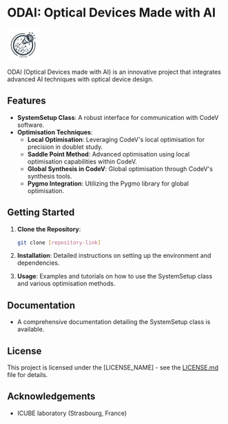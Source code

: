 # ODAI: Optical Devices Made with AI
<img
  src="logo_final.png"
  alt="Alt text"
  title="Optional title"
  style="display: inline-block; margin: 0 auto; width: 15%;">

ODAI (Optical Devices made with AI) is an innovative project that integrates advanced AI techniques with optical device design.

## Features
- **SystemSetup Class**: A robust interface for communication with CodeV software.
- **Optimisation Techniques**:
  - **Local Optimisation**: Leveraging CodeV's local optimisation for precision in doublet study.
  - **Saddle Point Method**: Advanced optimisation using local optimisation capabilities within CodeV.
  - **Global Synthesis in CodeV**: Global optimisation through CodeV's synthesis tools.
  - **Pygmo Integration**: Utilizing the Pygmo library for global optimisation.

## Getting Started
1. **Clone the Repository**:
   ```bash
   git clone [repository-link]
   ```
2. **Installation**:
   Detailed instructions on setting up the environment and dependencies.

3. **Usage**:
   Examples and tutorials on how to use the SystemSetup class and various optimisation methods.

## Documentation
- A comprehensive documentation detailing the SystemSetup class is available.

## License
This project is licensed under the [LICENSE_NAME] - see the [LICENSE.md](LICENSE) file for details.

## Acknowledgements
- ICUBE laboratory (Strasbourg, France)




